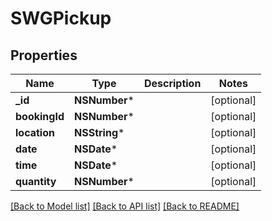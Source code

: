 # SWGPickup

## Properties
Name | Type | Description | Notes
------------ | ------------- | ------------- | -------------
**_id** | **NSNumber*** |  | [optional] 
**bookingId** | **NSNumber*** |  | [optional] 
**location** | **NSString*** |  | [optional] 
**date** | **NSDate*** |  | [optional] 
**time** | **NSDate*** |  | [optional] 
**quantity** | **NSNumber*** |  | [optional] 

[[Back to Model list]](../README.md#documentation-for-models) [[Back to API list]](../README.md#documentation-for-api-endpoints) [[Back to README]](../README.md)


